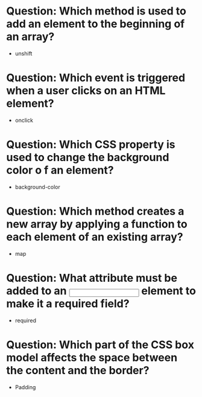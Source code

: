#  Question: Which method is used to add an element to the beginning of an array?
 
 
 - unshift 




# Question: Which event is triggered when a user clicks on an HTML element?


-  onclick



# Question: Which CSS property is used to change the background color o   f an element?



- background-color




# Question: Which method creates a new array by applying a function to each element of an existing array?


- map


# Question: What attribute must be added to an <input> element to make it a required field?


-  required

# Question: Which part of the CSS box model affects the space between the content and the border?


-  Padding